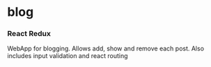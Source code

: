 # blog

### React Redux

WebApp for blogging. Allows add, show and remove each post. Also includes input validation and react routing
